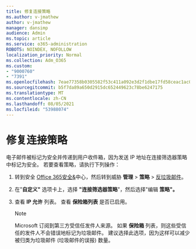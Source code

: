 ```yaml
---
title: 修复连接策略
ms.author: v-jmathew
author: v-jmathew
manager: dansimp
audience: Admin
ms.topic: article
ms.service: o365-administration
ROBOTS: NOINDEX, NOFOLLOW
localization_priority: Normal
ms.collection: Adm_O365
ms.custom:
- "9000760"
- "7391"
ms.openlocfilehash: 7eae77358b0305582f53c411a092e3d2f1dbe17fd58ceac1ac00d5c07b3dd202
ms.sourcegitcommit: b5f7da89a650d2915dc652449623c78be6247175
ms.translationtype: MT
ms.contentlocale: zh-CN
ms.lasthandoff: 08/05/2021
ms.locfileid: "53988074"
---
```

# <a name="fix-connection-policy"></a>修复连接策略

电子邮件被标记为安全并传递到用户收件箱，因为发送 IP 地址在连接筛选器策略中标记为安全。 若要查看策略，请执行下列操作：

1. 转到安全 [Office 365安全&](https://go.microsoft.com/fwlink/p/?linkid=2077143)中心，然后转到威胁 **管理**  >  **策略**  >  [反垃圾邮件](https://go.microsoft.com/fwlink/?linkid=2101518)。
2. 在"**自定义"** 选项卡上，选择 **"连接筛选器策略**"，然后选择"编辑 **策略"。**
3. 查看 **IP 允许** 列表。 查看 **保险箱列表** 是否已启用。

    > [!NOTE]
    > Microsoft 订阅到第三方受信任发件人来源。 如果 **保险箱** 列表，则这些受信任的发件人不会错误地标记为垃圾邮件。 建议选择此选项，因为这样可以减少被归类为垃圾邮件 (垃圾邮件的误报) 数量。
